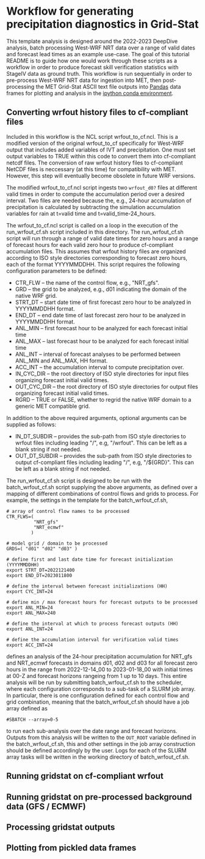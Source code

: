 # Workflow for generating precipitation diagnostics in Grid-Stat
This template analysis is designed around the 2022-2023 DeepDive analysis, batch
processing West-WRF NRT data over a range of valid dates and forecast lead times
as an example use-case. The goal of this tutorial README is to guide how one
would work through these scripts as a workflow in order to produce forecast
skill verification statistics with StageIV data as ground truth.  This workflow
is run sequentially in order to pre-process West-WRF NRT data for ingestion into
MET, then post-processing the MET Grid-Stat ASCII text file outputs into
[Pandas](https://pandas.pydata.org/) data frames for plotting and analysis in
the [ipython conda environment](https://github.com/CW3E/MET-tools#conda-environments).

## Converting wrfout history files to cf-compliant files

Included in this workflow is the NCL script wrfout_to_cf.ncl. This is a modified
version of the original wrfout_to_cf specifically for West-WRF output that
includes added variables of IVT and precipitation. One must set output variables
to TRUE within this code to convert them into cf-compliant netcdf files. The
conversion of raw wrfout history files to cf-compliant NetCDF files is neccessary
(at this time) for compatibility with MET. However, this step will eventually
become obsolete in future WRF versions.

The modified wrfout_to_cf.ncl script ingests two `wrfout_d0?` files at different
valid times in order to compute the accumulation period over a desired interval.
Two files are needed because the, e.g., 24-hour accumulation of precipitation is
calculated by subtracting the simulation accumulation variables for rain at
t=valid time and t=valid_time-24_hours.

The wrfout_to_cf.ncl script is called on a loop in the execution of the
run_wrfout_cf.sh script included in this directory. The run_wrfout_cf.sh script
will run through a range of valid date times for zero hours and a range of forecast
hours for each valid zero hour to produce cf-compliant accumulation files. This
assumes that wrfout history files are organized according to ISO style directories
corresponding to forecast zero hours, each of the format YYYYMMDDHH. This script
requires the following configuration parameters to be defined:

 * CTR_FLW       &ndash; the name of the control flow, e.g., "NRT_gfs".
 * GRD           &ndash; the grid to be analyzed, e.g., d01 indicating the domain of the native WRF grid.
 * STRT_DT       &ndash; start date time of first forecast zero hour to be analyzed in YYYYMMDDHH format.
 * END_DT        &ndash; end date time of last forecast zero hour to be analyzed in YYYYMMDDHH format.
 * ANL_MIN       &ndash; first forecast hour to be analyzed for each forecast initial time
 * ANL_MAX       &ndash; last forecast hour to be analyzed for each forecast initial time
 * ANL_INT       &ndash; interval of forecast analyses to be performed between ANL_MIN and ANL_MAX, HH format.
 * ACC_INT       &ndash; the accumulation interval to compute precipitation over.
 * IN_CYC_DIR    &ndash; the root directory of ISO style directories for input files organizing forecast initial valid times.
 * OUT_CYC_DIR   &ndash; the root directory of ISO style directories for output files organizing forecast initial valid times.
 * RGRD          &ndash; TRUE or FALSE, whether to regrid the native WRF domain to a generic MET compatible grid.

In addition to the above required arguments, optional arguments can be supplied as follows:
 
 * IN_DT_SUBDIR  &ndash; provides the sub-path from ISO style directories to wrfout files including leading "/", e.g, "/wrfout". This can be left as a blank string if not needed.
 * OUT_DT_SUBDIR &ndash; provides the sub-path from ISO style directories to output cf-compliant files including leading "/", e.g, "/${GRD}". This can be left as a blank string if not needed.

The run_wrfout_cf.sh script is designed to be run with the batch_wrfout_cf.sh
script supplying the above arguments, as defined over a mapping of different
combinations of control flows and grids to process. For example, the settings
in the template for the batch_wrfout_cf.sh,
```{bash}
# array of control flow names to be processed
CTR_FLWS=(
          "NRT_gfs"
          "NRT_ecmwf"
         )

# model grid / domain to be processed
GRDS=( "d01" "d02" "d03" )

# define first and last date time for forecast initialization (YYYYMMDDHH)
export STRT_DT=2022121400
export END_DT=2023011800

# define the interval between forecast initializations (HH)
export CYC_INT=24

# define min / max forecast hours for forecast outputs to be processed
export ANL_MIN=24
export ANL_MAX=240

# define the interval at which to process forecast outputs (HH)
export ANL_INT=24

# define the accumulation interval for verification valid times
export ACC_INT=24
```
defines an analysis of the 24-hour precipitation accumulation for NRT_gfs
and NRT_ecmwf forecasts in domains d01, d02 and d03 for all forecast zero
hours in the range from 2022-12-14_00 to 2023-01-18_00 with initial times
at 00-Z and forecast horizons rangeing from 1 up to 10 days. This entire
analysis will be run by submitting batch_wrfout_cf.sh to the scheduler,
where each configuration corresponds to a sub-task of a SLURM job array.
In particular, there is one configuration defined for each control flow
and grid combination, meaning that the batch_wrfout_cf.sh should have
a job array defined as
```
#SBATCH --array=0-5
```
to run each sub-analysis over the date range and forecast horizons. Outputs
from this analysis will be written to the `OUT_ROOT` variable defined in
the batch_wrfout_cf.sh, this and other settings in the job array construction
should be defined accordingly by the user. Logs for each of the SLURM array
tasks will be written in the working directory of batch_wrfout_cf.sh.

## Running gridstat on cf-compliant wrfout

## Running gridstat on pre-processed background data (GFS / ECMWF)

## Processing gridstat outputs

## Plotting from pickled data frames
